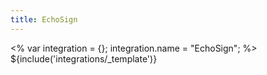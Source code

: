 ```yaml
---
title: EchoSign
---
```

<% var integration = {};
integration.name = "EchoSign"; %>
${include('integrations/_template')}
